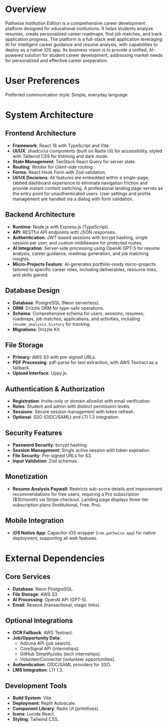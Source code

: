 # Overview

Pathwise Institution Edition is a comprehensive career development platform designed for educational institutions. It helps students analyze resumes, create personalized career roadmaps, find job matches, and track application progress. The platform is a full-stack web application leveraging AI for intelligent career guidance and resume analysis, with capabilities to deploy as a native iOS app. Its business vision is to provide a unified, AI-powered solution for student career development, addressing market needs for personalized and effective career preparation.

# User Preferences

Preferred communication style: Simple, everyday language.

# System Architecture

## Frontend Architecture
- **Framework**: React 18 with TypeScript and Vite.
- **UI/UX**: shadcn/ui components (built on Radix UI) for accessibility, styled with Tailwind CSS for theming and dark mode.
- **State Management**: TanStack React Query for server state.
- **Routing**: Wouter for client-side routing.
- **Forms**: React Hook Form with Zod validation.
- **UI/UX Decisions**: All features are embedded within a single-page, tabbed dashboard experience to eliminate navigation friction and provide instant content switching. A professional landing page serves as the entry point for unauthenticated users. User settings and profile management are handled via a dialog with form validation.

## Backend Architecture
- **Runtime**: Node.js with Express.js (TypeScript).
- **API**: RESTful API endpoints with JSON responses.
- **Authentication**: JWT-based sessions with bcrypt hashing, single session per user, and custom middleware for protected routes.
- **AI Integration**: Server-side processing using OpenAI GPT-5 for resume analysis, career guidance, roadmap generation, and job matching insights.
- **Micro-Projects Feature**: AI-generates portfolio-ready micro-projects tailored to specific career roles, including deliverables, resource links, and skills gained.

## Database Design
- **Database**: PostgreSQL (Neon serverless).
- **ORM**: Drizzle ORM for type-safe operations.
- **Schema**: Comprehensive schema for users, sessions, resumes, roadmaps, job matches, applications, and activities, including `resume_analysis_history` for tracking.
- **Migrations**: Drizzle Kit.

## File Storage
- **Primary**: AWS S3 with pre-signed URLs.
- **PDF Processing**: pdf-parse for text extraction, with AWS Textract as a fallback.
- **Upload Interface**: Uppy.js.

## Authentication & Authorization
- **Registration**: Invite-only or domain allowlist with email verification.
- **Roles**: Student and admin with distinct permission levels.
- **Sessions**: Secure session management with token refresh.
- **Optional**: SSO (OIDC/SAML) and LTI 1.3 integration.

## Security Features
- **Password Security**: bcrypt hashing.
- **Session Management**: Single active session with token expiration.
- **File Security**: Pre-signed URLs for S3.
- **Input Validation**: Zod schemas.

## Monetization
- **Resume Analysis Paywall**: Restricts sub-score details and improvement recommendations for free users, requiring a Pro subscription ($10/month) via Stripe checkout. Landing page displays three-tier subscription plans (Institutional, Free, Pro).

## Mobile Integration
- **iOS Native App**: Capacitor iOS wrapper (`com.pathwise.app`) for native deployment, supporting all web features.

# External Dependencies

## Core Services
- **Database**: Neon PostgreSQL.
- **File Storage**: AWS S3.
- **AI Processing**: OpenAI API (GPT-5).
- **Email**: Resend (transactional, magic links).

## Optional Integrations
- **OCR Fallback**: AWS Textract.
- **Job/Opportunity Data**:
    - Adzuna API (job search).
    - CoreSignal API (internships).
    - GitHub SimplifyJobs (tech internships).
    - VolunteerConnector (volunteer opportunities).
- **Authentication**: OIDC/SAML providers for SSO.
- **LMS Integration**: LTI 1.3.

## Development Tools
- **Build System**: Vite.
- **Deployment**: Replit Autoscale.
- **Component Library**: Radix UI (primitives).
- **Icons**: Lucide React.
- **Styling**: Tailwind CSS.